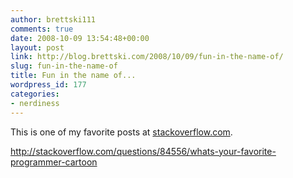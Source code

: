 ```yaml
---
author: brettski111
comments: true
date: 2008-10-09 13:54:48+00:00
layout: post
link: http://blog.brettski.com/2008/10/09/fun-in-the-name-of/
slug: fun-in-the-name-of
title: Fun in the name of...
wordpress_id: 177
categories:
- nerdiness
---
```


This is one of my favorite posts at [stackoverflow.com](http://www.stackoverflow.com).

http://stackoverflow.com/questions/84556/whats-your-favorite-programmer-cartoon
